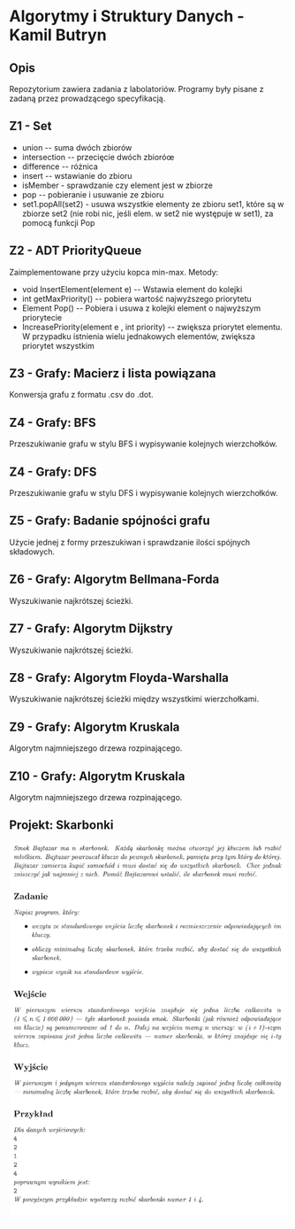 # Algorytmy i Struktury Danych - Kamil Butryn

## Opis
Repozytorium zawiera zadania z labolatoriów. Programy były pisane z zadaną przez prowadzącego specyfikacją.

## Z1 - Set
* union -- suma dwóch zbiorów
* intersection -- przecięcie dwóch zbioróœ
* difference -- różnica 
* insert -- wstawianie do zbioru
* isMember - sprawdzanie czy element jest w zbiorze
* pop -- pobieranie i usuwanie ze zbioru
* set1.popAll(set2) - usuwa wszystkie elementy ze zbioru set1, które są w zbiorze set2 (nie robi nic, jeśli elem. w set2 nie występuje w set1), za pomocą funkcji Pop

## Z2 - ADT PriorityQueue
Zaimplementowane przy użyciu kopca min-max. Metody:
* void InsertElement(element e) -- Wstawia element do kolejki
* int getMaxPriority() -- pobiera wartość najwyższego priorytetu
* Element Pop() -- Pobiera i usuwa z kolejki element o najwyższym priorytecie
* IncreasePriority(element e , int priority) -- zwiększa priorytet elementu. W przypadku istnienia wielu jednakowych elementów, zwiększa priorytet wszystkim

## Z3 - Grafy: Macierz i lista powiązana
Konwersja grafu z formatu .csv do .dot.

## Z4 - Grafy: BFS
Przeszukiwanie grafu w stylu BFS i wypisywanie kolejnych wierzchołków.

## Z4 - Grafy: DFS
Przeszukiwanie grafu w stylu DFS i wypisywanie kolejnych wierzchołków.

## Z5 - Grafy: Badanie spójności grafu
Użycie jednej z formy przeszukiwan i sprawdzanie ilości spójnych składowych.

## Z6 - Grafy: Algorytm Bellmana-Forda
Wyszukiwanie najkrótszej ścieżki.

## Z7 - Grafy: Algorytm Dijkstry
Wyszukiwanie najkrótszej ścieżki.

## Z8 - Grafy: Algorytm Floyda-Warshalla
Wyszukiwanie najkrótszej ścieżki między wszystkimi wierzchołkami.

## Z9 - Grafy: Algorytm Kruskala
Algorytm najmniejszego drzewa rozpinającego.

## Z10 - Grafy: Algorytm Kruskala
Algorytm najmniejszego drzewa rozpinającego.

## Projekt: Skarbonki
![skarbonki](skarbonki.png)
